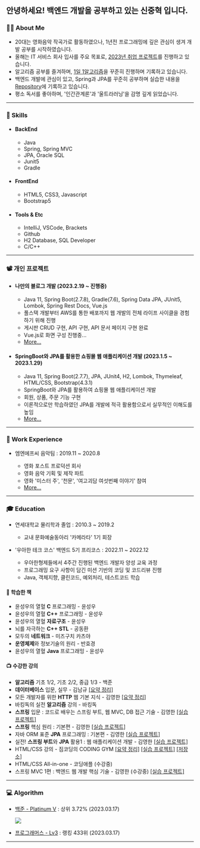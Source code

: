 ## 안녕하세요! 백엔드 개발을 공부하고 있는 신중혁 입니다.

### 💁🏻 About Me
- 20대는 영화음악 작곡가로 활동하였으나, 1년전 프로그래밍에 깊은 관심이 생겨 개발 공부를 시작하였습니다.
- 올해는 IT 서비스 회사 입사를 주요 목표로, [2023년 취업 프로젝트](https://github.com/Joshua-Shin/PlansFor2023)를 진행하고 있습니다.
- 알고리즘 공부를 즐겨하며, [1일 1알고리즘](https://github.com/Joshua-Shin/Algorithm-BaekJoon)을 꾸준히 진행하며 기록하고 있습니다.
- 백엔드 개발에 관심이 있고, Spring과 JPA를 꾸준히 공부하며 실습한 내용을 [Repository](https://github.com/Joshua-Shin#-%EC%88%98%EA%B0%95%ED%95%9C-%EA%B0%95%EC%9D%98)에 기록하고 있습니다.
- 평소 독서를 좋아하며, '인간관계론'과 '울트라러닝'을 감명 깊게 읽었습니다.

-------

### 🔧 Skills
- #### BackEnd
  - Java
  - Spring, Spring MVC
  - JPA, Oracle SQL
  - Junit5
  - Gradle
<!-- <img src="https://img.shields.io/badge/JAVA-007396?style=for-the-badge&logo=CoffeeScript&logoColor=white"> <img src="https://img.shields.io/badge/Spring-6DB33F?style=for-the-badge&logo=Spring&logoColor=white"> <img src="https://img.shields.io/badge/Spring Boot-6DB33F?style=for-the-badge&logo=SpringBoot&logoColor=white"> <img src="https://img.shields.io/badge/JPA-59666C?style=for-the-badge&logo=Hibernate&logoColor=white"> <img src="https://img.shields.io/badge/JUnit5-25A162?style=for-the-badge&logo=junit5&logoColor=white"> <img src="https://img.shields.io/badge/oracle sql-9F1D20?style=for-the-badge&logo=oracle&logoColor=white"> -->

- #### FrontEnd
  - HTML5, CSS3, Javascript
  - Bootstrap5
<!-- <img src="https://img.shields.io/badge/html-E34F26?style=for-the-badge&logo=html5&logoColor=white"> <img src="https://img.shields.io/badge/css-1572B6?style=for-the-badge&logo=css3&logoColor=white"> -->

<!-- #### Problem Solving
<img src="https://img.shields.io/badge/C++-00599C?style=for-the-badge&logo=cplusplus&logoColor=white"/>  -->

- #### Tools & Etc
  - IntelliJ, VSCode, Brackets
  - Github
  - H2 Database, SQL Developer
  - C/C++
<!-- <img src="https://img.shields.io/badge/VSCode-007ACC?style=for-the-badge&logo=visualstudiocode&logoColor=white"/> <img src="https://img.shields.io/badge/IntelliJ-006600?style=for-the-badge&logo=intellijidea&logoColor=white"/> <img src="https://img.shields.io/badge/github-97979A?style=for-the-badge&logo=github&logoColor=white"/> <img src="https://img.shields.io/badge/SQL Developer-9F1D20?style=for-the-badge&logo=amazondynamodb&logoColor=white"/> 
 -->


-------

### 📽️ 개인 프로젝트
<!-- - #### TenHoursStudy 웹 사이트 개발 (2023.1.28 ~ 진행중)
  - Java 11, Spring Boot(2.7.8), JPA, Thymeleaf, HTML/CSS, Bootstrap(4.5)
  - 기획부터 개발, CI/CD까지 웹 개발의 전체 라이프 사이클을 경험하기 위해 진행
  - 깃허브 액션을 통해 Static 웹 사이트를 현재 호스팅 중
  - Java와 Spring Boot, Thymeleaf로 로컬에서 게시판 구현 완료
  - AWS에 서버를 옮기고 CI/CD로 구성 진행중
  - [More...](https://github.com/Joshua-Shin/TenHoursStudy) -->
  
- #### 나만의 블로그 개발 (2023.2.19 ~ 진행중)
  - Java 11, Spring Boot(2.7.8), Gradle(7.6), Spring Data JPA, JUnit5, Lombok, Spring Rest Docs, Vue.js
  - 풀스택 개발부터 AWS를 통한 배포까지 웹 개발의 전체 라이프 사이클을 경험하기 위해 진행
  - 게시판 CRUD 구현, API 구현, API 문서 페이지 구현 완료
  - Vue.js로 화면 구성 진행중...
  - [More...](https://github.com/Joshua-Shin/joshualog)

- #### SpringBoot와 JPA를 활용한 쇼핑몰 웹 애플리케이션 개발 (2023.1.5 ~ 2023.1.29)
  - Java 11, Spring Boot(2.7.7), JPA, JUnit4, H2, Lombok, Thymeleaf, HTML/CSS, Bootstrap(4.3.1)
  - SpringBoot와 JPA를 활용하여 쇼핑몰 웹 애플리케이션 개발
  - 회원, 상품, 주문 기능 구현
  - 이론적으로만 학습하였던 JPA를 개발에 적극 활용함으로서 실무적인 이해도를 높임
  - [More...](https://github.com/Joshua-Shin/jpashop)
  
  
-------

### 🏢 Work Experience
- 엠엔에프씨 음악팀 : 2019.11 ~ 2020.8

  - 영화 포스트 프로덕션 회사
  - 영화 음악 기획 및 제작 파트
  - 영화 '미스터 주', '천문', '여고괴담 여섯번째 이야기' 참여 
  - <a href = "https://search.naver.com/search.naver?where=nexearch&sm=tab_etc&mra=bjky&x_csa=%7B%22fromUi%22%3A%22kb%22%7D&pkid=1&os=2996906&qvt=0&query=%EC%8B%A0%EC%A4%91%ED%98%81" target="_blank">More...</a>

-------

### 🎓 Education
- 연세대학교 물리학과 졸업 : 2010.3 ~ 2019.2
  - 교내 문화예술동아리 '카메라타' 1기 회장

- '우아한 테크 코스' 백엔드 5기 프리코스 : 2022.11 ~ 2022.12
  - 우아한형제들에서 4주간 진행된 백엔드 개발자 양성 교육 과정
  - 프로그래밍 요구 사항이 담긴 미션 기반의 코딩 및 코드리뷰 진행
  - Java, 객체지향, 클린코드, 예외처리, 테스트코드 학습

#### 📗 학습한 책
- 윤성우의 열혈 **C** 프로그래밍 - 윤성우
- 윤성우의 열혈 **C++** 프로그래밍 - 윤성우
- 윤성우의 열혈 **자료구조** - 윤성우
- 뇌를 자극하는 **C++ STL** - 공동환
- 모두의 **네트워크** - 미즈구치 카츠야
- **운영체제**와 정보기술의 원리 - 반효경
- 윤성우의 열혈 **Java** 프로그래밍 - 윤성우
#### 📺 수강한 강의
- **알고리즘** 기초 1/2, 기초 2/2, 중급 1/3 - 백준
- **데이터베이스** 입문, 실무 - 김남규 [[요약 정리]](https://github.com/Joshua-Shin/DataBaseStudy)
- 모든 개발자를 위한 **HTTP** 웹 기본 지식 - 김영한 [[요약 정리]](https://github.com/Joshua-Shin/HttpStudy)
- 바킹독의 실전 **알고리즘** 강의 - 바킹독
- **스프링** 입문 : 코드로 배우는 스프링 부트, 웹 MVC, DB 접근 기술 - 김영한 [[실습 프로젝트]](https://github.com/Joshua-Shin/hello-spring)
- **스프링** 핵심 원리 : 기본편 - 김영한 [[실습 프로젝트]](https://github.com/Joshua-Shin/core)
- 자바 ORM 표준 **JPA** 프로그래밍 : 기본편 - 김영한 [[실습 프로젝트]](https://github.com/Joshua-Shin/ex1-hello-jpa)
- 실전! **스프링 부트**와 **JPA** 활용1 : 웹 애플리케이션 개발 - 김영한 [[실습 프로젝트]](https://github.com/Joshua-Shin/jpashop)
- HTML/CSS 강의 - 짐코딩의 CODING GYM [[요약 정리]](https://github.com/Joshua-Shin/HtmlCssStudy) [[실습 프로젝트]](https://joshua-shin.github.io/TenHoursStudyHtml/) [[저장소]](https://github.com/Joshua-Shin/TenHoursStudyHtml)
- HTML/CSS All-in-one - 코딩애플 (수강중)
- 스프링 MVC 1편 : 백엔드 웹 개발 핵심 기술 - 김영한 (수강중) [[실습 프로젝트]](https://github.com/Joshua-Shin/MvcStudy)


-------

### 💻 Algorithm
- [백준 - Platinum V](https://solved.ac/profile/sjh910805) : 상위 3.72% (2023.03.17)
     
     
     <img src="http://mazassumnida.wtf/api/v2/generate_badge?boj=sjh910805">
- [프로그래머스 - Lv3](https://career.programmers.co.kr/pr/sjh910805_1792) : 랭킹 433위 (2023.03.17)

-------

<!--### 💳 Certification
- TOEIC 800 : 2021.11 -->

